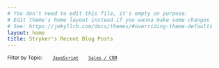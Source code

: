 ```yaml
---
# You don't need to edit this file, it's empty on purpose.
# Edit theme's home layout instead if you wanna make some changes
# See: https://jekyllrb.com/docs/themes/#overriding-theme-defaults
layout: home
title: Stryker's Recent Blog Posts
---
```

<small>Filter by Topic: &nbsp;&nbsp;&nbsp;&nbsp;&nbsp; [`JavaScript`](tag/javascript) &nbsp;&nbsp;&nbsp;&nbsp;&nbsp; [`Sales / CRM`](tag/crm)</small>


